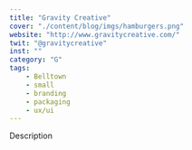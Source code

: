 ```yaml
---
title: "Gravity Creative"
cover: "./content/blog/imgs/hamburgers.png"
website: "http://www.gravitycreative.com/"
twit: "@gravitycreative"
inst: ""
category: "G"
tags:
    - Belltown
    - small
    - branding
    - packaging
    - ux/ui
---
```


Description
